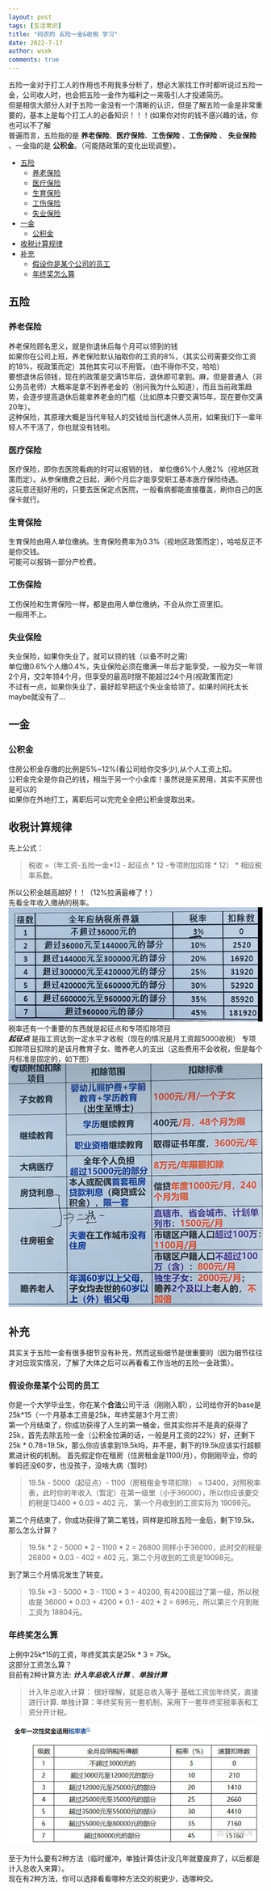 ```yaml
---
layout: post
tags: [生活常识]
title: "码农的 五险一金&收税 学习"
date: 2022-7-17
author: wsxk
comments: true
---
```


五险一金对于打工人的作用也不用我多分析了，想必大家找工作时都听说过五险一金，公司收人时，也会把五险一金作为福利之一来吸引人才投递简历。<br>
但是相信大部分人对于五险一金没有一个清晰的认识，但是了解五险一金是非常重要的，基本上是每个打工人的必备知识！！！(如果你对你的钱不感兴趣的话，你也可以不了解<br>
普遍而言，五险指的是 **养老保险**、**医疗保险**、**工伤保险** 、**工伤保险** 、  **失业保险** 、一金指的是 **公积金**。（可能随政策的变化出现调整）。<br>

- [五险<br>](#五险)
  - [养老保险<br>](#养老保险)
  - [医疗保险<br>](#医疗保险)
  - [生育保险<br>](#生育保险)
  - [工伤保险<br>](#工伤保险)
  - [失业保险<br>](#失业保险)
- [一金<br>](#一金)
  - [公积金<br>](#公积金)
- [收税计算规律<br>](#收税计算规律)
- [补充<br>](#补充)
  - [假设你是某个公司的员工<br>](#假设你是某个公司的员工)
  - [年终奖怎么算<br>](#年终奖怎么算)

## 五险<br>
### 养老保险<br>
养老保险顾名思义，就是你退休后每个月可以领到的钱<br>
如果你在公司上班，养老保险默认抽取你的工资的8%，（其实公司需要交你工资的18%，视政策而定）其他其实可以不用管。（由不得你不交，哈哈）<br>
要想退休后领钱，现在的政策是交满15年后，退休即可拿到。麻，但是普通人（非公务员老师）大概率是拿不到养老金的（别问我为什么知道），而且当前政策趋势，会逐步提高退休后能拿养老金的门槛（比如原本只要交满15年，现在要你交满20年）。<br>
这种保险，其原理大概是当代年轻人的交钱给当代退休人员用，如果我们下一辈年轻人不干活了，你也就没有钱啦。

### 医疗保险<br>
医疗保险，即你去医院看病的时可以报销的钱，
单位缴6%个人缴2%（视地区政策而定）。从参保缴费之日起，满6个月后才能享受职工基本医疗保险待遇。<br>
这玩意还挺好用的，只要去医保定点医院，一般看病都能直接覆盖，刷你自己的医保卡就行。<br>

### 生育保险<br>
生育保险由用人单位缴纳。生育保险费率为0.3%（视地区政策而定），哈哈反正不是你交钱。<br>
可能可以报销一部分产检费。<br>

### 工伤保险<br>
工伤保险和生育保险一样，都是由用人单位缴纳，不会从你工资里扣。<br>
一般用不上。
### 失业保险<br>
失业保险，如果你失业了，就可以领的钱（以备不时之需）<br>
单位缴0.6%个人缴0.4%，失业保险必须在缴满一年后才能享受，一般为交一年领2个月，交2年领4个月，但享受的最高时限不能超过24个月(视政策而定)<br>
不过有一点，如果你失业了，最好趁早把这个失业金给领了。如果时间托太长maybe就没有了...

## 一金<br>
### 公积金<br>
住房公积金存缴的比例是5%~12%(看公司给你交多少),从个人工资上扣。<br>
公积金完全是你自己的钱，相当于另一个小金库！虽然说是买房用，其实不买房也是可以的<br>
如果你在外地打工，离职后可以完完全全把公积金提取出来。

## 收税计算规律<br>
先上公式：<br>
> 税收 =（年工资-五险一金*12 - 起征点 * 12 -专项附加扣除 * 12） * 相应税率系数。<br>

所以公积金越高越好！！（12%拉满最棒了！）<br>
先看全年收入缴纳的税率。<br>
![](https://raw.githubusercontent.com/wsxk/wsxk_pictures/main/2022-6-27-DNS/20220816170611.png)
税率还有一个重要的东西就是起征点和专项扣除项目<br>
***起征点*** 是指工资达到一定水平才收税（现在的情况是月工资超5000收税）
专项扣除项目扣除的是该月教育子女、赡养老人的支出（这些费用不会收税，但是每个月标准是固定的，如下图）
![](https://raw.githubusercontent.com/wsxk/wsxk_pictures/main/2022-6-27-DNS/20220816171157.png)

## 补充<br>
其实关于五险一金有很多细节没有补充，然而这些细节是很重要的（因为细节往往才对应现实情况，了解了大体之后可以再看看工作当地的五险一金政策）。

### 假设你是某个公司的员工<br>
你是一个大学毕业生，你在某个**合法**公司干活（刚刚入职），公司给你开的base是25k*15（一个月基本工资是25k，年终奖是3个月工资）<br>
第一个月结束了，你成功获得了人生的第一桶金，但其实你并不是真的获得了25k，首先去除五险一金（公积金拉满的话，一般是月工资的22%）好，还剩下25k * 0.78=19.5k，那么你应该拿到19.5k吗，并不是，剩下的19.5k应该实行超额累进计税的机制。
首先假定你在租房（住房租金是1100/月），你刚刚毕业，你的爹妈还没60岁，也没孩子，没啥大病（暂时）
> 19.5k - 5000（起征点）- 1100（房租租金专项扣除） = 13400，对照税率表，此时你的年收入（暂定）在第一级里（小于36000），所以你应该要交的税是13400 * 0.03 = 402 元， 第一个月收到的工资实际为 19098元。

第二个月结束了，你成功获得了第二笔钱，同样是扣除五险一金后，剩下19.5k，那么怎么计算？
> 19.5k * 2 - 5000 * 2 - 1100 * 2 = 26800 同样小于36000，此时交的税是 26800 * 0.03 - 402 = 402 元，第二个月收到的工资是19098元。

到了第三个月情况发生了转变。
> 19.5k *3 - 5000 * 3 - 1100 * 3 = 40200, 有4200超过了第一级，所以税收是 36000 * 0.03 + 4200 * 0.1 - 402 * 2 = 696元，所以第三个月到账工资为 18804元。

### 年终奖怎么算<br>
上例中25k*15的工资，年终奖其实是25k * 3 = 75k。<br>
这部分工资怎么算？<br>
目前有2种计算方法: ***计入年总收入计算*** 、***单独计算***<br>
> 计入年总收入计算： 很好理解，就是总收入等于 基础工资加年终奖，直接进行计算.
> 单独计算：年终奖有另一套机制，采用下一套年终奖税率表和工资分开计税。

![](https://raw.githubusercontent.com/wsxk/wsxk_pictures/main/2022-6-27-DNS/20220816180401.png)

至于为什么要有2种方法（临时缓冲，单独计算估计没几年就要废弃了，以后都是计入总收入来算）。<br>
现在有2种方法，你可以选择看看哪种方法交的税更少，选哪种交。